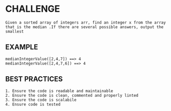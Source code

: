 # CHALLENGE

    Given a sorted array of integers arr, find an integer x from the array that is the median .If there are several possible answers, output the smallest

## EXAMPLE

    medianIntegerValue([2,4,7]) ==> 4
    medianIntegerValue([2,4,7,6]) ==> 4

## BEST PRACTICES

    1. Ensure the code is readable and maintainable
    2. Ensure the code is clean, commented and properly linted
    3. Ensure the code is scalabile
    4. Ensure code is tested

